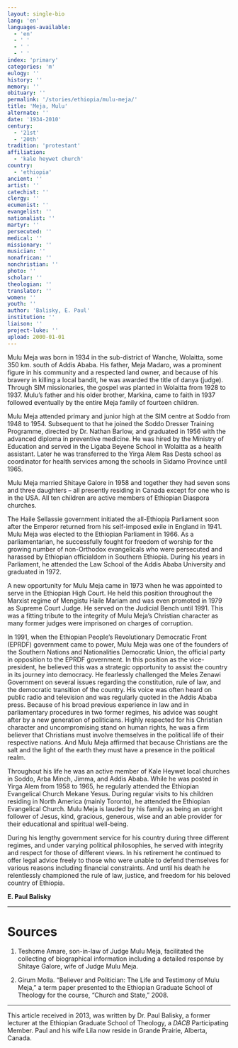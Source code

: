 ```yaml
---
layout: single-bio
lang: 'en'
languages-available:
  - 'en'
  - ' '
  - ' '
  - ' '
index: 'primary'
categories: 'm'
eulogy: ''
history: ''
memory: ''
obituary: ''
permalink: '/stories/ethiopia/mulu-meja/'
title: 'Meja, Mulu'
alternate: ''
date: '1934-2010'
century:
  - '21st'
  - '20th'
tradition: 'protestant'
affiliation:
  - 'kale heywet church'
country:
  - 'ethiopia'
ancient: ''
artist: ''
catechist: ''
clergy: ''
ecumenist: ''
evangelist: ''
nationalist: ''
martyr: ''
persecuted: ''
medical: ''
missionary: ''
musician: ''
nonafrican: ''
nonchristian: ''
photo: ''
scholar: ''
theologian: ''
translator: ''
women: ''
youth: ''
author: 'Balisky, E. Paul'
institution: ''
liaison: ''
project-luke: ''
upload: 2000-01-01
---
```



Mulu Meja was born in 1934 in the sub-district of Wanche, Wolaitta, some 350 km. south of Addis Ababa. His father, Meja Madaro, was a prominent figure in his community and a respected land owner, and because of his bravery in killing a local bandit, he was awarded the title of danya (judge). Through SIM missionaries, the gospel was planted in Wolaitta from 1928 to 1937. Mulu’s father and his older brother, Markina, came to faith in 1937 followed eventually by the entire Meja family of fourteen children.

Mulu Meja attended primary and junior high at the SIM centre at Soddo from 1948 to 1954. Subsequent to that he joined the Soddo Dresser Training Programme, directed by Dr. Nathan Barlow, and graduated in 1956 with the advanced diploma in preventive medicine. He was hired by the Ministry of Education and served in the Ligaba Beyene School in Wolaitta as a health assistant. Later he was transferred to the Yirga Alem Ras Desta school as coordinator for health services among the schools in Sidamo Province until 1965.

Mulu Meja married Shitaye Galore in 1958 and together they had seven sons and three daughters – all presently residing in Canada except for one who is in the USA. All ten children are active members of Ethiopian Diaspora churches.

The Haile Sellassie government initiated the all-Ethiopia Parliament soon after the Emperor returned from his self-imposed exile in England in 1941. Mulu Meja was elected to the Ethiopian Parliament in 1966.  As a parliamentarian, he successfully fought for freedom of worship for the growing number of non-Orthodox evangelicals who were persecuted and harassed by Ethiopian officialdom in Southern Ethiopia. During his years in Parliament, he attended the Law School of the Addis Ababa University and graduated in 1972.

A new opportunity for Mulu Meja came in 1973 when he was appointed to serve in the Ethiopian High Court. He held this position throughout the Marxist regime of Mengistu Haile Mariam and was even promoted in 1979 as Supreme Court Judge. He served on the Judicial Bench until 1991. This was a fitting tribute to the integrity of Mulu Meja’s Christian character as many former judges were imprisoned on charges of corruption.

In 1991, when the Ethiopian People’s Revolutionary Democratic Front (EPRDF) government came to power, Mulu Meja was one of the founders of the Southern Nations and Nationalities Democratic Union, the official party in opposition to the EPRDF government. In this position as the vice-president, he believed this was a strategic opportunity to assist the country in its journey into democracy. He fearlessly challenged the Meles Zenawi Government on several issues regarding the constitution, rule of law, and the democratic transition of the country. His voice was often heard on public radio and television and was regularly quoted in the Addis Ababa press. Because of his broad previous experience in law and in parliamentary procedures in two former regimes, his advice was sought after by a new generation of politicians. Highly respected for his Christian character and uncompromising stand on human rights, he was a firm believer that Christians must involve themselves in the political life of their respective nations. And Mulu Meja affirmed that because Christians are the salt and the light of the earth they must have a presence in the political realm.

Throughout his life he was an active member of Kale Heywet local churches in Soddo, Arba Minch, Jimma, and Addis Ababa. While he was posted in Yirga Alem from 1958 to 1965, he regularly attended the Ethiopian Evangelical Church Mekane Yesus. During regular visits to his children residing in North America (mainly Toronto), he attended the Ethiopian Evangelical Church. Mulu Meja is lauded by his family as being an upright follower of Jesus, kind, gracious, generous, wise and an able provider for their educational and spiritual well-being.

During his lengthy government service for his country during three different regimes, and under varying political philosophies, he served with integrity and respect for those of different views. In his retirement he continued to offer legal advice freely to those who were unable to defend themselves for various reasons including financial constraints. And until his death he relentlessly championed the rule of law, justice, and freedom for his beloved country of Ethiopia.

**E. Paul Balisky**

---

# Sources

1) Teshome Amare, son-in-law of Judge Mulu Meja, facilitated the collecting of biographical information including a detailed response by Shitaye Galore, wife of Judge Mulu Meja.

2) Girum Molla. “Believer and Politician: The Life and Testimony of Mulu Meja,” a term paper presented to the Ethiopian Graduate School of Theology for the course, “Church and State,” 2008.

---

This article received in 2013, was written by Dr. Paul Balisky, a former lecturer at the Ethiopian Graduate School of Theology, a *DACB* Participating Member. Paul and his wife Lila now reside in Grande Prairie, Alberta, Canada.